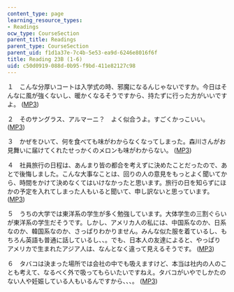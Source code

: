 ```yaml
---
content_type: page
learning_resource_types:
- Readings
ocw_type: CourseSection
parent_title: Readings
parent_type: CourseSection
parent_uid: f1d1a37e-7c4b-5e53-ea9d-6246e8016f6f
title: Reading 23B (1-6)
uid: c50d0919-088d-0b95-f9bd-411e82127c98
---
```


１　こんな分厚いコートは入学式の時、邪魔になるんじゃないですか。今日はそんなに風が強くないし、暖かくなるそうですから、持たずに行った方がいいですよ。 ([MP3](/ans7870/21f/21f.505/f05/audio/Lesson23B-1.mp3))

２　そのサングラス、アルマーニ？　よく似合うよ。すごくかっこいい。 ([MP3](/ans7870/21f/21f.505/f05/audio/Lesson23B-2.mp3))

３　かぜをひいて、何を食べても味がわからなくなってしまった。森川さんがお見舞いに届けてくれたせっかくのメロンも味がわからない。 ([MP3](/ans7870/21f/21f.505/f05/audio/Lesson23B-3.mp3))

４　社員旅行の日程は、あんまり皆の都合を考えずに決めたことだったので、あとで後悔しました。こんな大事なことは、回りの人の意見をもっとよく聞いてから、時間をかけて決めなくてはいけなかったと思います。旅行の日を知らずにほかの予定を入れてしまった人もいると聞いて、申し訳ないと思っています。 ([MP3](/ans7870/21f/21f.505/f05/audio/Lesson23B-4.mp3))

５　うちの大学では東洋系の学生が多く勉強しています。大体学生の三割ぐらいが東洋系の学生だそうです。しかし、アメリカ人の私には、中国系なのか、日系なのか、韓国系なのか、さっぱりわかりません。みんな似た服を着ているし、もちろん英語も普通に話しているし、、。でも、日本人の友達によると、やっぱり アメリカで生まれたアジア人は、なんとなく違って見えるそうです。 ([MP3](/ans7870/21f/21f.505/f05/audio/Lesson23B-5.mp3))

６　タバコは決まった場所では会社の中でも吸えますけど、本当は社内の人のことも考えて、なるべく外で吸ってもらいたいですねえ。タバコがいやでしかたのない人や妊娠している人もいるんですから、、、。 ([MP3](/ans7870/21f/21f.505/f05/audio/Lesson23B-6.mp3))